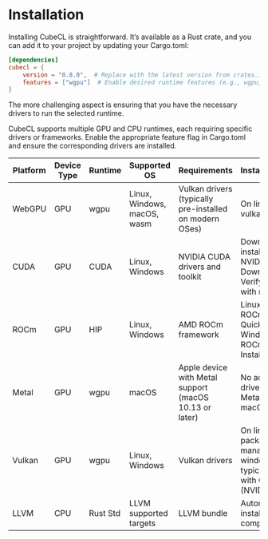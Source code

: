# Installation

Installing CubeCL is straightforward. It’s available as a Rust crate, and you can add it to your
project by updating your Cargo.toml:

```toml
[dependencies]
cubecl = {
    version = "0.8.0",  # Replace with the latest version from crates.io
    features = ["wgpu"]  # Enable desired runtime features (e.g., wgpu, cuda, hip)
}
```

The more challenging aspect is ensuring that you have the necessary drivers to run the selected
runtime.

CubeCL supports multiple GPU and CPU runtimes, each requiring specific drivers or frameworks. Enable
the appropriate feature flag in Cargo.toml and ensure the corresponding drivers are installed.

| Platform | Device Type | Runtime  | Supported OS                | Requirements                                            | Installation/Notes                                                                                       | Feature Flag |
| -------- | ----------- | -------- | --------------------------- | ------------------------------------------------------- | -------------------------------------------------------------------------------------------------------- | ------------ |
| WebGPU   | GPU         | wgpu     | Linux, Windows, macOS, wasm | Vulkan drivers (typically pre-installed on modern OSes) | On linux install the vulkan driver.                                                                      | wgpu         |
| CUDA     | GPU         | CUDA     | Linux, Windows              | NVIDIA CUDA drivers and toolkit                         | Download and install from the NVIDIA CUDA Downloads page. Verify installation with nvidia-smi.           | cuda         |
| ROCm     | GPU         | HIP      | Linux, Windows              | AMD ROCm framework                                      | Linux: Follow the ROCm Linux Quick Start. Windows: See the ROCm Windows Installation Guide.              | hip          |
| Metal    | GPU         | wgpu     | macOS                       | Apple device with Metal support (macOS 10.13 or later)  | No additional drivers needed; Metal is built into macOS.                                                 | wgpu-msl     |
| Vulkan   | GPU         | wgpu     | Linux, Windows              | Vulkan drivers                                          | On linux install via package manager, on windows it is typically included with GPU drivers (NVIDIA/AMD). | wgpu-spirv   |
| LLVM     | CPU         | Rust Std | LLVM supported targets      | LLVM bundle                                             | Automatically installed when compiling                                                                   | cpu          |
